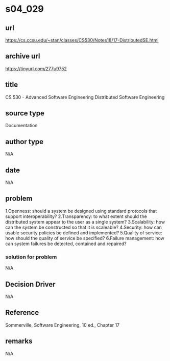 # s04_029

## url
https://cs.ccsu.edu/~stan/classes/CS530/Notes18/17-DistributedSE.html

## archive url
https://tinyurl.com/277u9752

## title
CS 530 - Advanced Software Engineering
Distributed Software Engineering

## source type
Documentation 

## author type
N/A

## date
N/A

## problem
1.Openness: should a system be designed using standard protocols that support interoperability?
2.Transparency: to what extent should the distributed system appear to the user as a single system?
3.Scalability: how can the system be constructed so that it is scaleable? 
4.Security: how can usable security policies be defined and implemented?
5.Quality of service: how should the quality of service be specified?
6.Failure management: how can system failures be detected, contained and repaired? 
### solution for problem 
N/A

## Decision Driver
N/A

## Reference
Sommerville, Software Engineering, 10 ed., Chapter 17

## remarks
N/A